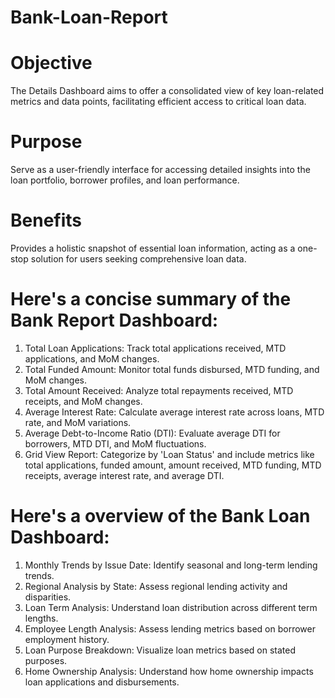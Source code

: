 # Bank-Loan-Report

# Objective
The Details Dashboard aims to offer a consolidated view of key loan-related metrics and data points, facilitating efficient access to critical loan data.
# Purpose
Serve as a user-friendly interface for accessing detailed insights into the loan portfolio, borrower profiles, and loan performance.
# Benefits
Provides a holistic snapshot of essential loan information, acting as a one-stop solution for users seeking comprehensive loan data.

# Here's a concise summary of the Bank Report Dashboard:

1. Total Loan Applications: Track total applications received, MTD applications, and MoM changes.
2. Total Funded Amount: Monitor total funds disbursed, MTD funding, and MoM changes.
3. Total Amount Received: Analyze total repayments received, MTD receipts, and MoM changes.
4. Average Interest Rate: Calculate average interest rate across loans, MTD rate, and MoM variations.
5. Average Debt-to-Income Ratio (DTI): Evaluate average DTI for borrowers, MTD DTI, and MoM fluctuations.
6. Grid View Report: Categorize by 'Loan Status' and include metrics like total applications, funded amount, amount received, MTD funding,
   MTD receipts, average interest rate, and average DTI.

# Here's a overview of the Bank Loan Dashboard:

1. Monthly Trends by Issue Date: Identify seasonal and long-term lending trends.
2. Regional Analysis by State: Assess regional lending activity and disparities.
3. Loan Term Analysis: Understand loan distribution across different term lengths.
4. Employee Length Analysis: Assess lending metrics based on borrower employment history.
5. Loan Purpose Breakdown: Visualize loan metrics based on stated purposes.
6. Home Ownership Analysis: Understand how home ownership impacts loan applications and disbursements.
